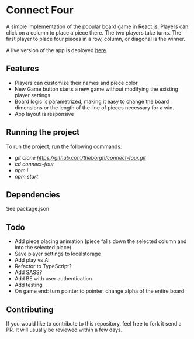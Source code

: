 # Connect Four

A simple implementation of the popular board game in React.js.
Players can click on a column to place a piece there. The two players take turns. The first player to place four pieces in a row, column, or diagonal is the winner.

A live version of the app is deployed [here](https://connectfourreact.netlify.app/).

## Features

- Players can customize their names and piece color
- New Game button starts a new game without modifying the existing player settings
- Board logic is parametrized, making it easy to change the board dimensions or the length of the line of pieces necessary for a win.
- App layout is responsive

## Running the project

To run the project, run the following commands:

- _git clone https://github.com/theborgh/connect-four.git_
- _cd connect-four_
- _npm i_
- _npm start_

## Dependencies

See package.json

## Todo

- Add piece placing animation (piece falls down the selected column and into the selected place)
- Save player settings to localstorage
- Add play vs AI
- Refactor to TypeScript?
- Add SASS?
- Add BE with user authentication
- Add testing
- On game end: turn pointer to pointer, change alpha of the entire board

## Contributing

If you would like to contribute to this repository, feel free to fork it send a PR. It will usually be reviewed within a few days.

